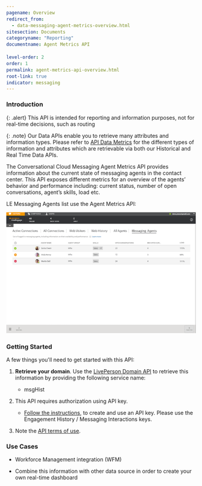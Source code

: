 ```yaml
---
pagename: Overview
redirect_from:
  - data-messaging-agent-metrics-overview.html
sitesection: Documents
categoryname: "Reporting"
documentname: Agent Metrics API

level-order: 2
order: 1
permalink: agent-metrics-api-overview.html
root-link: true
indicator: messaging
---
```

### Introduction

{: .alert}
This API is intended for reporting and information purposes, not for real-time decisions, such as routing

{: .note}
Our Data APIs enable you to retrieve many attributes and information types. Please refer to [API Data Metrics](https://developers.liveperson.com/api-data-metrics.html) for the different types of information and attributes which are retrievable via both our Historical and Real Time Data APIs.

The Conversational Cloud Messaging Agent Metrics API provides information about the current state of messaging agents in the contact center. This API exposes different metrics for an overview of the agents’ behavior and performance including: current status, number of open conversations, agent’s skills, load etc.

LE Messaging Agents list use the Agent Metrics API:

![AgentMetrics](img/agentmetrics.png)

### Getting Started

A few things you'll need to get started with this API:

1. **Retrieve your domain**. Use the [LivePerson Domain API](agent-domain-domain-api.html) to retrieve this information by providing the following service name:

	* msgHist

2. This API requires authorization using API key.

	* [Follow the instructions](guides-gettingstarted.html), to create and use an API key. Please use the Engagement History / Messaging Interactions keys.

3. Note the [API terms of use](https://www.liveperson.com/policies/apitou).

### Use Cases

* Workforce Management integration (WFM)

* Combine this information with other data source in order to create your own real-time dashboard
